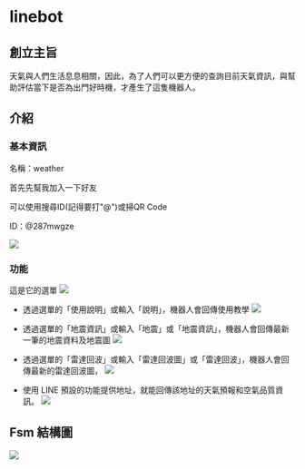 # linebot
## 創立主旨

天氣與人們生活息息相關，因此，為了人們可以更方便的查詢目前天氣資訊，與幫助評估當下是否為出門好時機，才產生了這隻機器人。

## 介紹
### 基本資訊
名稱：weather

首先先幫我加入一下好友

可以使用搜尋ID(記得要打"@")或掃QR Code

ID：@287mwgze

![](https://imgur.com/m8ity4v.png)

### 功能
這是它的選單
![](https://imgur.com/y6RylRi.png)

+ 透過選單的「使用說明」或輸入「說明」，機器人會回傳使用教學
![](https://imgur.com/3LWMzmS.png)

+ 透過選單的「地震資訊」或輸入「地震」或「地震資訊」，機器人會回傳最新一筆的地震資料及地震圖
![](https://imgur.com/rEd6fko.png)

+ 透過選單的「雷達回波」或輸入「雷達回波圖」或「雷達回波」，機器人會回傳最新的雷達回波圖，
![](https://imgur.com/SzamXrH.png)

+ 使用 LINE 預設的功能提供地址，就能回傳該地址的天氣預報和空氣品質資訊。
![](https://imgur.com/pYYQXpk.png)



## Fsm 結構圖
![](https://imgur.com/Kbv3PBQ.png)


